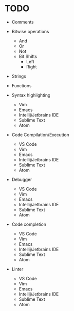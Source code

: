 # TODO

- Comments

- Bitwise operations
  - And
  - Or
  - Not
  - Bit Shifts
    - Left
    - Right

- Strings
- Functions

- Syntax highlighting
  - Vim
  - Emacs
  - Intellij/Jetbrains IDE
  - Sublime Text
  - Atom

- Code Compilation/Execution
  - VS Code
  - Vim
  - Emacs
  - Intellij/Jetbrains IDE
  - Sublime Text
  - Atom

- Debugger
  - VS Code
  - Vim
  - Emacs
  - Intellij/Jetbrains IDE
  - Sublime Text
  - Atom

- Code completion
  - VS Code
  - Vim
  - Emacs
  - Intellij/Jetbrains IDE
  - Sublime Text
  - Atom

- Linter
  - VS Code
  - Vim
  - Emacs
  - Intellij/Jetbrains IDE
  - Sublime Text
  - Atom
